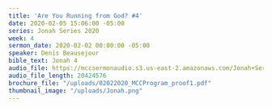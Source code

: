 ```yaml
---
title: 'Are You Running from God? #4'
date: 2020-02-05 15:06:00 -05:00
series: Jonah Series 2020
week: 4
sermon_date: 2020-02-02 00:00:00 -05:00
speaker: Denis Beausejour
bible_text: Jonah 4
audio_file: https://mccsermonaudio.s3.us-east-2.amazonaws.com/Jonah+Series+2020/Are+You+Running+From+God_+%234.lite.mp3
audio_file_length: 20424576
brochure_file: "/uploads/02022020_MCCProgram_proof1.pdf"
thumbnail_image: "/uploads/Jonah.png"
---
```


